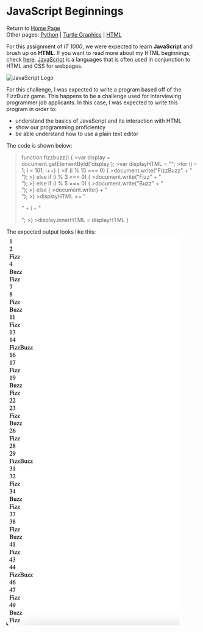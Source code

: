 # JavaScript Beginnings
Return to [Home Page](README.md)  
Other pages: [Python](pythonbeginnings.md) | [Turtle Graphics](TurtleGraphics.md) | [HTML](HTMLbeginnings.md)

For this assignment of _IT 1000_, we were expected to learn **JavaScript** and brush up on **HTML**. If you want to read more about my HTML beginnings, check [here](HTMLbeginnings.md). [JavaScript](https://en.wikipedia.org/wiki/JavaScript) is a languages that is often used in conjunction to HTML and CSS for webpages.

![JavaScript Logo](https://images.app.goo.gl/ikfoYnRt1aqwLKSP9)

For this challenge, I was expected to write a program based off of the FizzBuzz game. This happens to be a challenge used for interviewing programmer job applicants. In this case, I was expected to write this program in order to:
* understand the basics of JavaScript and its interaction with HTML  
* show our programming proficientcy  
* be able understand how to use a plain text editor  

The code is shown below:
>function fizzbuzz() {
	>var display = document.getElementById('display');
	>var displayHTML = "";
	>for (i = 1; i < 101; i++) {
		>if (i % 15 === 0) {
			>document.write("FizzBuzz" + "<br>");
		>} else if (i % 3 === 0) {
			>document.write("Fizz" + "<br>");
		>} else if (i % 5 === 0) {
			>document.write("Buzz" + "<br>");
		>} else {
			>document.write(i + "<br>");
		>}
		>displayHTML += "<p>" + i + "</p>";
	>}
	>display.innerHTML = displayHTML
>}

The expected output looks like this:
![FizzBuzz Challenge](FizzBuzzOutput.png)